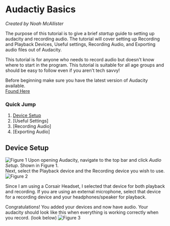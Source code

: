 # Audactiy Basics
*Created by Noah McAllister*

The purpose of this tutorial is to give a brief *startup* guide to setting up audacity and recording audio. The tutorial will cover setting up Recording and Playback Devices, Useful settings, Recording Audio, and Exporting audio files out of Audacity.

This tutorial is for anyone who needs to record audio but doesn't know where to start in the program. This tutorial is suitable for all age groups and should be easy to follow even if you aren't tech savvy!

Before beginning make sure you have the latest version of Audacity available.  
[Found Here](https://www.audacityteam.org/)


### Quick Jump
1. [Device Setup](#device-setup)
2. [Useful Settings]
3. [Recording Audio]
4. [Exporting Audio]


## Device Setup
![Figure 1](https://github.com/noahmcallister04/Final-Project/assets/116388091/f374aedd-33f5-4088-9d10-2489c8b785e3)
Upon opening Audacity, navigate to the top bar and click *Audio Setup*. Shown in Figure 1.   
Next, select the Playback device and the Recording device you wish to use.  
![Figure 2](https://github.com/noahmcallister04/Final-Project/assets/116388091/c3540fdc-d03d-4176-90bc-042a6aef5c01)

Since I am using a Corsair Headset, I selected that device for both playback and recording. If you are using an external microphone, select that device for a recording device and your headphones/speaker for playback.

Congratulations! You added your devices and now have audio. Your audacity should look like this when everything is working correctly when you record. (look below)
![Figure 3](https://github.com/noahmcallister04/Final-Project/assets/116388091/79fc75f4-eb0f-463f-bd91-2bb0f5714757)




















